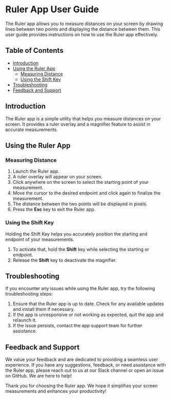 # Ruler App User Guide

The Ruler app allows you to measure distances on your screen by drawing lines between two points and displaying the distance between them. This user guide provides instructions on how to use the Ruler app effectively.

## Table of Contents

- [Introduction](#introduction)
- [Using the Ruler App](#using-the-ruler-app)
  - [Measuring Distance](#measuring-distance)
  - [Using the Shift Key](#using-the-shift-key)
- [Troubleshooting](#troubleshooting)
- [Feedback and Support](#feedback-and-support)

## Introduction

The Ruler app is a simple utility that helps you measure distances on your screen. It provides a ruler overlay and a magnifier feature to assist in accurate measurements.

## Using the Ruler App

### Measuring Distance

1. Launch the Ruler app.
2. A ruler overlay will appear on your screen.
3. Click anywhere on the screen to select the starting point of your measurement.
4. Move the cursor to the desired endpoint and click again to finalize the measurement.
5. The distance between the two points will be displayed in pixels.
6. Press the **Esc** key to exit the Ruler app.

### Using the Shift Key

Holding the Shift Key helps you accurately position the starting and endpoint of your measurements.

1. To activate that, hold the **Shift** key while selecting the starting or endpoint.
2. Release the **Shift** key to deactivate the magnifier.

## Troubleshooting

If you encounter any issues while using the Ruler app, try the following troubleshooting steps:

1. Ensure that the Ruler app is up to date. Check for any available updates and install them if necessary.
2. If the app is unresponsive or not working as expected, quit the app and relaunch it.
3. If the issue persists, contact the app support team for further assistance.

## Feedback and Support

We value your feedback and are dedicated to providing a seamless user experience. If you have any suggestions, feedback, or need assistance with the Ruler app, please reach out to us at our Slack channel or open an issue on GitHub. We are here to help!

Thank you for choosing the Ruler app. We hope it simplifies your screen measurements and enhances your productivity!
